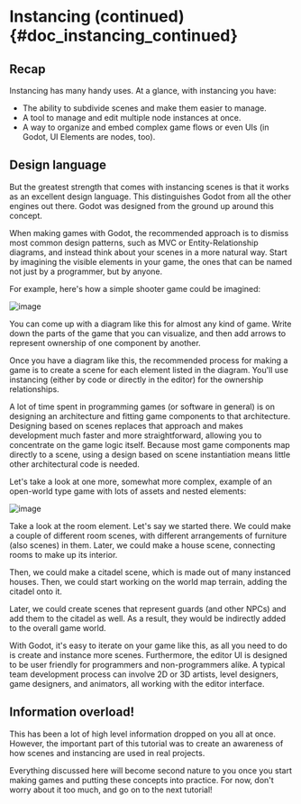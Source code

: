 Instancing (continued) {#doc_instancing_continued}
======================

Recap
-----

Instancing has many handy uses. At a glance, with instancing you have:

-   The ability to subdivide scenes and make them easier to manage.
-   A tool to manage and edit multiple node instances at once.
-   A way to organize and embed complex game flows or even UIs (in
    Godot, UI Elements are nodes, too).

Design language
---------------

But the greatest strength that comes with instancing scenes is that it
works as an excellent design language. This distinguishes Godot from all
the other engines out there. Godot was designed from the ground up
around this concept.

When making games with Godot, the recommended approach is to dismiss
most common design patterns, such as MVC or Entity-Relationship
diagrams, and instead think about your scenes in a more natural way.
Start by imagining the visible elements in your game, the ones that can
be named not just by a programmer, but by anyone.

For example, here\'s how a simple shooter game could be imagined:

![image](img/shooter_instancing.png)

You can come up with a diagram like this for almost any kind of game.
Write down the parts of the game that you can visualize, and then add
arrows to represent ownership of one component by another.

Once you have a diagram like this, the recommended process for making a
game is to create a scene for each element listed in the diagram.
You\'ll use instancing (either by code or directly in the editor) for
the ownership relationships.

A lot of time spent in programming games (or software in general) is on
designing an architecture and fitting game components to that
architecture. Designing based on scenes replaces that approach and makes
development much faster and more straightforward, allowing you to
concentrate on the game logic itself. Because most game components map
directly to a scene, using a design based on scene instantiation means
little other architectural code is needed.

Let\'s take a look at one more, somewhat more complex, example of an
open-world type game with lots of assets and nested elements:

![image](img/openworld_instancing.png)

Take a look at the room element. Let\'s say we started there. We could
make a couple of different room scenes, with different arrangements of
furniture (also scenes) in them. Later, we could make a house scene,
connecting rooms to make up its interior.

Then, we could make a citadel scene, which is made out of many instanced
houses. Then, we could start working on the world map terrain, adding
the citadel onto it.

Later, we could create scenes that represent guards (and other NPCs) and
add them to the citadel as well. As a result, they would be indirectly
added to the overall game world.

With Godot, it\'s easy to iterate on your game like this, as all you
need to do is create and instance more scenes. Furthermore, the editor
UI is designed to be user friendly for programmers and non-programmers
alike. A typical team development process can involve 2D or 3D artists,
level designers, game designers, and animators, all working with the
editor interface.

Information overload!
---------------------

This has been a lot of high level information dropped on you all at
once. However, the important part of this tutorial was to create an
awareness of how scenes and instancing are used in real projects.

Everything discussed here will become second nature to you once you
start making games and putting these concepts into practice. For now,
don\'t worry about it too much, and go on to the next tutorial!
